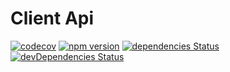 # Client Api

[![codecov](https://codecov.io/gh/manniwatch/manniwatch/branch/master/graph/badge.svg?flag=ClientApi)](https://codecov.io/gh/manniwatch/manniwatch/manniwatch/master/packages/client-api) [![npm version](https://badge.fury.io/js/%40manniwatch%2Fclient-api.svg)](https://badge.fury.io/js/%40manniwatch%2Fclient-api) [![dependencies Status](https://david-dm.org/manniwatch/manniwatch/status.svg?path=packages/client-api)](https://david-dm.org/manniwatch/manniwatch?path=packages/client-api) [![devDependencies Status](https://david-dm.org/manniwatch/manniwatch/dev-status.svg?path=packages/client-api)](https://david-dm.org/manniwatch/manniwatch?path=packages/client-api&type=dev)
